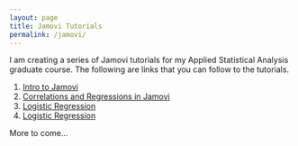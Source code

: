 ```yaml
---
layout: page
title: Jamovi Tutorials
permalink: /jamovi/
---
```


I am creating a series of Jamovi tutorials for my Applied Statistical Analysis graduate course. The following are links that you can follow to the tutorials.

1. [Intro to Jamovi](http://tysonbarrett.com//jekyll/update/2018/03/28/jamovi/)
2. [Correlations and Regressions in Jamovi](http://tysonbarrett.com//jekyll/update/2018/03/28/jamovi_correlation_regression/)
3. [Logistic Regression](http://tysonbarrett.com//jekyll/update/2018/03/29/jamovi_logistic/)
4. [Logistic Regression](http://tysonbarrett.com//jekyll/update/2018/03/30/jamovi_chi/)

More to come...

